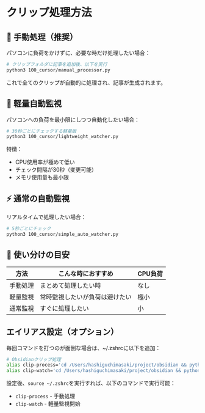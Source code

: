 # クリップ処理方法

## 🚀 手動処理（推奨）
パソコンに負荷をかけずに、必要な時だけ処理したい場合：

```bash
# クリップフォルダに記事を追加後、以下を実行
python3 100_cursor/manual_processor.py
```

これで全てのクリップが自動的に処理され、記事が生成されます。

## 🌿 軽量自動監視
パソコンへの負荷を最小限にしつつ自動化したい場合：

```bash
# 30秒ごとにチェックする軽量版
python3 100_cursor/lightweight_watcher.py
```

特徴：
- CPU使用率が極めて低い
- チェック間隔が30秒（変更可能）
- メモリ使用量も最小限

## ⚡ 通常の自動監視
リアルタイムで処理したい場合：

```bash
# 5秒ごとにチェック
python3 100_cursor/simple_auto_watcher.py
```

## 📝 使い分けの目安

| 方法 | こんな時におすすめ | CPU負荷 |
|------|-------------------|---------|
| 手動処理 | まとめて処理したい時 | なし |
| 軽量監視 | 常時監視したいが負荷は避けたい | 極小 |
| 通常監視 | すぐに処理したい | 小 |

## エイリアス設定（オプション）
毎回コマンドを打つのが面倒な場合は、~/.zshrcに以下を追加：

```bash
# Obsidianクリップ処理
alias clip-process='cd /Users/hashiguchimasaki/project/obsidian && python3 100_cursor/manual_processor.py'
alias clip-watch='cd /Users/hashiguchimasaki/project/obsidian && python3 100_cursor/lightweight_watcher.py'
```

設定後、`source ~/.zshrc`を実行すれば、以下のコマンドで実行可能：
- `clip-process` - 手動処理
- `clip-watch` - 軽量監視開始